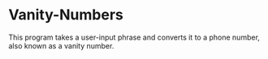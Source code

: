 # Vanity-Numbers
This program takes a user-input phrase and converts it to a phone number, also known as a vanity number.
